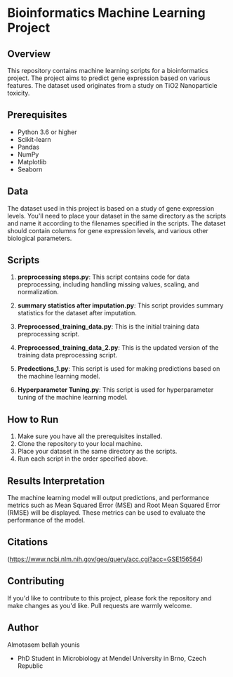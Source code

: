 
# Bioinformatics Machine Learning Project

## Overview

This repository contains machine learning scripts for a bioinformatics project. The project aims to predict gene expression based on various features. The dataset used originates from a study on TiO2 Nanoparticle toxicity.

## Prerequisites

- Python 3.6 or higher
- Scikit-learn
- Pandas
- NumPy
- Matplotlib
- Seaborn

## Data

The dataset used in this project is based on a study of gene expression levels. You'll need to place your dataset in the same directory as the scripts and name it according to the filenames specified in the scripts. The dataset should contain columns for gene expression levels, and various other biological parameters.

## Scripts

1. **preprocessing steps.py**: This script contains code for data preprocessing, including handling missing values, scaling, and normalization.
  
2. **summary statistics after imputation.py**: This script provides summary statistics for the dataset after imputation.
  
3. **Preprocessed_training_data.py**: This is the initial training data preprocessing script.
  
4. **Preprocessed_training_data_2.py**: This is the updated version of the training data preprocessing script.
  
5. **Predections_1.py**: This script is used for making predictions based on the machine learning model.
  
6. **Hyperparameter Tuning.py**: This script is used for hyperparameter tuning of the machine learning model.

## How to Run

1. Make sure you have all the prerequisites installed.
2. Clone the repository to your local machine.
3. Place your dataset in the same directory as the scripts.
4. Run each script in the order specified above.

## Results Interpretation

The machine learning model will output predictions, and performance metrics such as Mean Squared Error (MSE) and Root Mean Squared Error (RMSE) will be displayed. These metrics can be used to evaluate the performance of the model.

## Citations
(https://www.ncbi.nlm.nih.gov/geo/query/acc.cgi?acc=GSE156564)
## Contributing

If you'd like to contribute to this project, please fork the repository and make changes as you'd like. Pull requests are warmly welcome.

## Author
Almotasem bellah younis 
- PhD Student in Microbiology at Mendel University in Brno, Czech Republic
